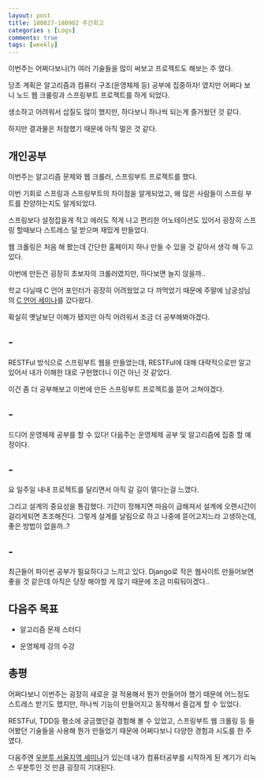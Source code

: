 ```yaml
---
layout: post
title: 180827-180902 주간회고
categories : [Logs]
comments: true
tags: [weekly]
---
```


이번주는 어쩌다보니(?) 여러 기술들을 많이 써보고 프로젝트도 해보는 주 였다.

당초 계획은 알고리즘과 컴퓨터 구조(운영체제 등) 공부에 집중하자! 였지만 어쩌다 보니 노드 웹 크롤링과 스프링부트 프로젝트를 하게 되었다.

생소하고 어려워서 삽질도 많이 했지만, 하다보니 하나씩 되는게 즐거웠던 것 같다.

하지만 결과물은 처참했기 때문에 아직 멀은 것 같다.



## 개인공부

이번주는 알고리즘 문제와 웹 크롤러, 스프링부트 프로젝트를 했다.

이번 기회로 스프링과 스프링부트의 차이점을 알게되었고, 왜 많은 사람들이 스프링 부트를 찬양하는지도 알게되었다.

스프링보다 설정잡을게 적고 에러도 적게 나고 편리한 어노테이션도 있어서 굉장히 스프링 할때보다 스트레스 덜 받으며 재밌게 만들었다.

웹 크롤링은 처음 해 봤는데 간단한 홈페이지 하나 만들 수 있을 것 같아서 생각 해 두고 있다. 

이번에 만든건 굉장히 초보자의 크롤러였지만, 하다보면 늘지 않을까..

학교 다닐때 C 언어 포인터가 굉장히 어려웠었고 다 까먹었기 때문에 주말에 남궁성님의 [C 언어 세미나](https://m.cafe.naver.com/ArticleRead.nhn?clubid=10286641&articleid=154893&page=1&boardtype=L&menuid=208)를 갔다왔다.

확실히 옛날보단 이해가 됐지만 아직 어려워서 조금 더 공부해봐야겠다.

## -

RESTFul 방식으로 스프링부트 웹을 만들었는데, RESTFul에 대해 대략적으로만 알고있어서 내가 이해한 대로 구현했더니 이건 아닌 것 같았다.

이건 좀 더 공부해보고 이번에 만든 스프링부트 프로젝트를 뜯어 고쳐야겠다.

## -

드디어 운영체제 공부를 할 수 있다! 다음주는 운영체제 공부 및 알고리즘에 집중 할 예정이다.

## -

요 일주일 내내 프로젝트를 달리면서 아직 갈 길이 멀다는걸 느꼈다. 

그리고 설계의 중요성을 통감했다. 기간이 정해지면 마음이 급해져서 설계에 오랜시간이 걸리게되면 초조해진다.
그렇게 설계를 날림으로 하고 나중에 뜯어고치느라 고생하는데, 좋은 방법이 없을까..?

## -

최근들어 파이썬 공부가 필요하다고 느끼고 있다. Django로 작은 웹사이트 만들어보면 좋을 것 같은데 아직은 당장 해야할 게 많기 때문에 조금 미뤄둬야겠다.. 

## 다음주 목표

* 알고리즘 문제 스터디

* 운영체제 강의 수강

## 총평

어쩌다보니 이번주는 굉장히 새로운 걸 적용해서 뭔가 만들어야 했기 때문에 어느정도 스트레스 받기도 했지만, 하나씩 기능이 만들어지고 동작해서 즐겁게 할 수 있었다.

RESTFul, TDD등 평소에 궁금했던걸 경험해 볼 수 있었고, 스프링부트 웹 크롤링 등 들어봤던 기술들을 사용해 뭔가 만들었기 때문에 어쩌다보니 다양한 경험과 시도를 한 주였다.

다음주엔 [우분투 서울지역 세미나](https://festa.io/events/67)가 있는데 내가 컴퓨터공부를 시작하게 된 계기가 리눅스 우분투인 것 만큼 굉장히 기대된다.


